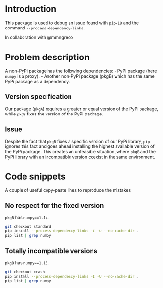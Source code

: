 # Introduction

This package is used to debug an issue found with `pip-18` and the command
`--process-dependency-links`. 

In collaboration with @mmngreco

# Problem description
A non-PyPi package has the following dependencies:
    - PyPi package (here `numpy` is a proxy).
    - Another non-PyPi package (pkgB) which has the same PyPi package as a dependency.

## Version specification

Our package (`pkgA`) requires a greater or equal version of the PyPi package, while
`pkgB` fixes the version of the PyPi package.

## Issue

Despite the fact that `pkgB` fixes a specific version of our PyPi library, 
`pip` ignores this fact and goes ahead installing the highest available version
of the PyPi package. This creates an unfeasible situation, where `pkgB` and the
PyPi library with an incompatible version coexist in the same environment.

# Code snippets

A couple of useful copy-paste lines to reproduce the mistakes

## No respect for the fixed version

`pkgB` has `numpy==1.14`.

```bash
git checkout standard
pip install --process-dependency-links -I -U --no-cache-dir .
pip list | grep numpy
```

## Totally incompatible versions

`pkgB` has `numpy==1.13`.

```bash
git checkout crash
pip install --process-dependency-links -I -U --no-cache-dir .
pip list | grep numpy
```
